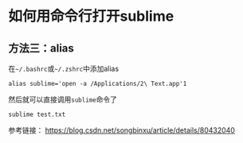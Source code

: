 # 如何用命令行打开sublime

## 方法三：alias

在`~/.bashrc`或`~/.zshrc`中添加alias

```shell
alias sublime='open -a /Applications/2\ Text.app'1
```

然后就可以直接调用`sublime`命令了

```shell
sublime test.txt
```

参考链接： https://blog.csdn.net/songbinxu/article/details/80432040
